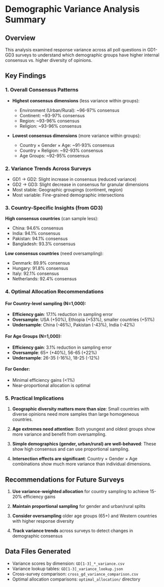 # Demographic Variance Analysis Summary

## Overview
This analysis examined response variance across all poll questions in GD1-GD3 surveys to understand which demographic groups have higher internal consensus vs. higher diversity of opinions.

## Key Findings

### 1. Overall Consensus Patterns
- **Highest consensus dimensions** (less variance within groups):
  - Environment (Urban/Rural): ~96-97% consensus
  - Continent: ~93-97% consensus  
  - Region: ~93-96% consensus
  - Religion: ~93-96% consensus

- **Lowest consensus dimensions** (more variance within groups):
  - Country × Gender × Age: ~91-93% consensus
  - Country × Religion: ~92-93% consensus
  - Age Groups: ~92-95% consensus

### 2. Variance Trends Across Surveys
- GD1 → GD2: Slight increase in consensus (reduced variance)
- GD2 → GD3: Slight decrease in consensus for granular dimensions
- Most stable: Geographic groupings (continent, region)
- Most variable: Fine-grained demographic intersections

### 3. Country-Specific Insights (from GD3)
**High consensus countries** (can sample less):
- China: 94.6% consensus
- India: 94.1% consensus  
- Pakistan: 94.1% consensus
- Bangladesh: 93.3% consensus

**Low consensus countries** (need oversampling):
- Denmark: 89.9% consensus
- Hungary: 91.8% consensus
- Italy: 92.1% consensus
- Netherlands: 92.4% consensus

### 4. Optimal Allocation Recommendations

#### For Country-level sampling (N=1,000):
- **Efficiency gain**: 17.1% reduction in sampling error
- **Oversample**: USA (+50%), Ethiopia (+53%), smaller countries (+51%)
- **Undersample**: China (-46%), Pakistan (-43%), India (-42%)

#### For Age Groups (N=1,000):
- **Efficiency gain**: 3.1% reduction in sampling error
- **Oversample**: 65+ (+40%), 56-65 (+22%)
- **Undersample**: 26-35 (-16%), 18-25 (-12%)

#### For Gender:
- Minimal efficiency gains (<1%)
- Near-proportional allocation is optimal

### 5. Practical Implications

1. **Geographic diversity matters more than size**: Small countries with diverse opinions need more samples than large homogeneous countries.

2. **Age extremes need attention**: Both youngest and oldest groups show more variance and benefit from oversampling.

3. **Simple demographics (gender, urban/rural) are well-behaved**: These show high consensus and can use proportional sampling.

4. **Intersection effects are significant**: Country × Gender × Age combinations show much more variance than individual dimensions.

## Recommendations for Future Surveys

1. **Use variance-weighted allocation** for country sampling to achieve 15-20% efficiency gains

2. **Maintain proportional sampling** for gender and urban/rural splits

3. **Consider oversampling** older age groups (65+) and Western countries with higher response diversity

4. **Track variance trends** across surveys to detect changes in demographic consensus

## Data Files Generated
- Variance scores by dimension: `GD[1-3]_*_variance.csv`
- Variance lookup tables: `GD[1-3]_variance_lookup.json`
- Cross-survey comparison: `cross_gd_variance_comparison.csv`
- Optimal allocation comparisons: `optimal_allocation/` directory